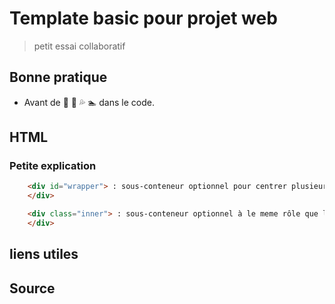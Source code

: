 # Template basic pour projet web

> petit essai collaboratif

## Bonne pratique

- Avant de :running: :ocean: :sweat_drops: :swimmer: dans le code.

## HTML

### Petite explication

``` HTML
    <div id="wrapper"> : sous-conteneur optionnel pour centrer plusieurs blocs de la même manière
    </div>
```

``` HTML
    <div class="inner"> : sous-conteneur optionnel à le meme rôle que le wrapper
    </div>
```

## liens utiles

## Source
